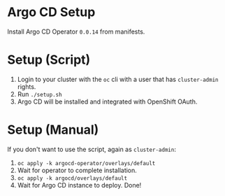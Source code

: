 # Argo CD Setup

Install Argo CD Operator `0.0.14` from manifests.

# Setup (Script)

1. Login to your cluster with the `oc` cli with a user that has `cluster-admin` rights.
2. Run `./setup.sh`
3. Argo CD will be installed and integrated with OpenShift OAuth.

# Setup (Manual)

If you don't want to use the script, again as `cluster-admin`:
1. `oc apply -k argocd-operator/overlays/default`
2. Wait for operator to complete installation.
3. `oc apply -k argocd/overlays/default`
4. Wait for Argo CD instance to deploy.  Done!


